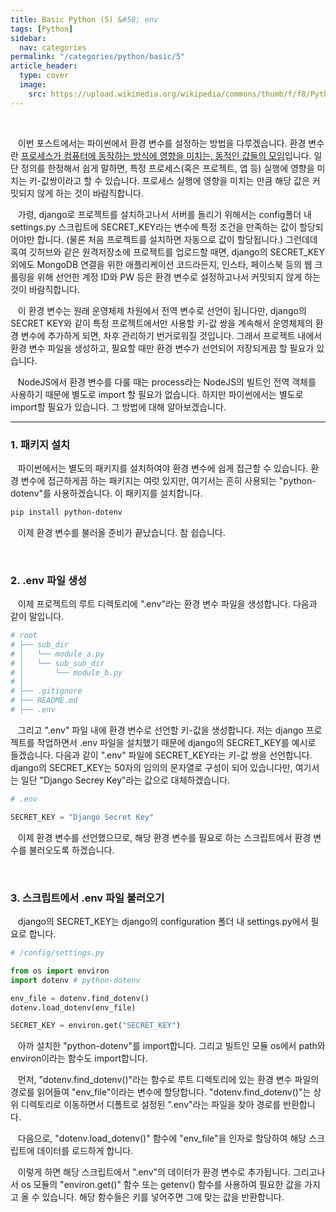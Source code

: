 ```yaml
---
title: Basic Python (5) &#58; env
tags: [Python]
sidebar:
  nav: categories
permalink: "/categories/python/basic/5"
article_header:
  type: cover
  image:
    src: https://upload.wikimedia.org/wikipedia/commons/thumb/f/f8/Python_logo_and_wordmark.svg/1280px-Python_logo_and_wordmark.svg.png
---
```


<!--more -->

<br/>

&nbsp;&nbsp; 이번 포스트에서는 파이썬에서 환경 변수를 설정하는 방법을 다루겠습니다. 환경 변수란 [프로세스가 컴퓨터에 동작하는 방식에 영향을 미치는, 동적인 값들의 모임](https://ko.wikipedia.org/wiki/%ED%99%98%EA%B2%BD_%EB%B3%80%EC%88%98)입니다. 일단 정의를 한정해서 쉽게 말하면, 특정 프로세스(혹은 프로젝트, 앱 등) 실행에 영향을 미치는 키-값쌍이라고 할 수 있습니다. 프로세스 실행에 영향을 미치는 만큼 해당 값은 커밋되지 않게 하는 것이 바람직합니다.

&nbsp;&nbsp; 가령, django로 프로젝트를 설치하고나서 서버를 돌리기 위해서는 config폴더 내 settings.py 스크립트에 SECRET_KEY라는 변수에 특정 조건을 만족하는 값이 할당되어야만 합니다. (물론 처음 프로젝트를 설치하면 자동으로 값이 할당됩니다.) 그런데데 혹여 깃허브와 같은 원격저장소에 프로젝트를 업로드할 때면, django의 SECRET_KEY 외에도 MongoDB 연결을 위한 애플리케이션 코드라든지, 인스타, 페이스북 등의 웹 크롤링을 위해 선언한 계정 ID와 PW 등은 환경 변수로 설정하고나서 커밋되지 않게 하는 것이 바람직합니다.

&nbsp;&nbsp; 이 환경 변수는 원래 운영체제 차원에서 전역 변수로 선언이 됩니다만, django의 SECRET KEY와 같이 특정 프로젝트에서만 사용할 키-값 쌍을 계속해서 운영체제의 환경 변수에 추가하게 되면, 차후 관리하기 번거로워질 것입니다. 그래서 프로젝트 내에서 환경 변수 파일을 생성하고, 필요할 때만 환경 변수가 선언되어 저장되게끔 할 필요가 있습니다.

&nbsp;&nbsp; NodeJS에서 환경 변수를 다룰 때는 process라는 NodeJS의 빌트인 전역 객체를 사용하기 때문에 별도로 import 할 필요가 없습니다. 하지만 파이썬에서는 별도로 import할 필요가 있습니다. 그 방법에 대해 알아보겠습니다.

---

### 1. 패키지 설치

&nbsp;&nbsp; 파이썬에서는 별도의 패키지를 설치하여야 환경 변수에 쉽게 접근할 수 있습니다. 환경 변수에 접근하게끔 하는 패키지는 여럿 있지만, 여기서는 흔히 사용되는 "python-dotenv"를 사용하겠습니다. 이 패키지를 설치합니다.

```zsh
pip install python-dotenv
```

&nbsp;&nbsp; 이제 환경 변수를 불러올 준비가 끝났습니다. 참 쉽습니다.

<br/>

### 2. .env 파일 생성

&nbsp;&nbsp; 이제 프로젝트의 루트 디렉토리에 ".env"라는 환경 변수 파일을 생성합니다. 다음과 같이 말입니다.

```python
# root
# ├── sub_dir
# │   └── module_a.py
# │   └── sub_sub_dir
# │       └── module_b.py
# │
# ├── .gitignore
# ├── README.md
# ├── .env
```

&nbsp;&nbsp; 그리고 ".env" 파일 내에 환경 변수로 선언할 키-값을 생성합니다. 저는 django 프로젝트를 작업하면서 .env 파일을 설치했기 때문에 django의 SECRET_KEY를 예시로 들겠습니다. 다음과 같이 ".env" 파일에 SECRET_KEY라는 키-값 쌍을 선언합니다. django의 SECRET_KEY는 50자의 임의의 문자열로 구성이 되어 있습니다만, 여기서는 일단 "Django Secrey Key"라는 값으로 대체하겠습니다.

```python
# .env

SECRET_KEY = "Django Secret Key"
```

&nbsp;&nbsp; 이제 환경 변수를 선언했으므로, 해당 환경 변수를 필요로 하는 스크립트에서 환경 변수를 불러오도록 하겠습니다.

<br/>

### 3. 스크립트에서 .env 파일 불러오기

&nbsp;&nbsp; django의 SECRET_KEY는 django의 configuration 폴더 내 settings.py에서 필요로 합니다.

```python
# /config/settings.py

from os import environ
import dotenv # python-dotenv

env_file = dotenv.find_dotenv()
dotenv.load_dotenv(env_file)

SECRET_KEY = environ.get("SECRET_KEY")
```

&nbsp;&nbsp; 아까 설치한 "python-dotenv"를 import합니다. 그리고 빌트인 모듈 os에서 path와 environ이라는 함수도 import합니다.

&nbsp;&nbsp; 먼저, "dotenv.find_dotenv()"라는 함수로 루트 디렉토리에 있는 환경 변수 파일의 경로를 읽어들여 "env_file"이라는 변수에 할당합니다. "dotenv.find_dotenv()"는 상위 디렉토리로 이동하면서 디폴트로 설정된 ".env"라는 파일을 찾아 경로를 반환합니다.

&nbsp;&nbsp; 다음으로, "dotenv.load_dotenv()" 함수에 "env_file"을 인자로 할당하여 해당 스크립트에 데이터를 로드하게 합니다.

&nbsp;&nbsp; 이렇게 하면 해당 스크립트에서 ".env"의 데이터가 환경 변수로 추가됩니다. 그리고나서 os 모듈의 "environ.get()" 함수 또는 getenv() 함수를 사용하여 필요한 값을 가지고 올 수 있습니다. 해당 함수들은 키를 넣어주면 그에 맞는 값을 반환합니다.
